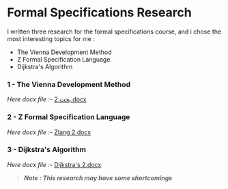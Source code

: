 # Formal Specifications Research


  I written three research for the formal specifications course, and i chose 
  the most interesting topics for me :
  
  - The Vienna Development Method
  - Z Formal Specification Language
  - Dijkstra's Algorithm


### 1 - The Vienna Development Method

   *Here docx file :-*
   [بحث 2.docx](https://github.com/psau-edu-sa/se3131-article-BAYANGH/files/9998125/2.docx)



### 2 - Z Formal Specification Language
   
   *Here docx file :-*
   [Zlang 2.docx](https://github.com/psau-edu-sa/se3131-article-BAYANGH/files/9998128/Zlang.2.docx)


  
### 3 - Dijkstra's Algorithm
   
   *Here docx file :-*
   [Dijkstra's 2.docx](https://github.com/psau-edu-sa/se3131-article-BAYANGH/files/9998129/Dijkstra.s.2.docx)




>***Note : This research may have some shortcomings***
